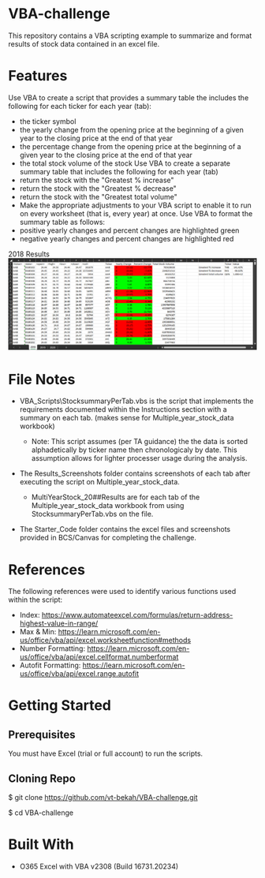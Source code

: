 # VBA-challenge
This repository contains a VBA scripting example to summarize and format results of stock data contained in an excel file.

# Features

Use VBA to create a script that provides a summary table the includes the following for each ticker for each year (tab):
   * the ticker symbol
   * the yearly change from the opening price at the beginning of a given year to the closing price at the end of that year
   * the percentage change from the opening price at the beginning of a given year to the closing price at the end of that year
   * the total stock volume of the stock
Use VBA to create a separate summary table that includes the following for each year (tab)
   * return the stock with the "Greatest % increase"
   * return the stock with the "Greatest % decrease"
   * return the stock with the "Greatest total volume"
   * Make the appropriate adjustments to your VBA script to enable it to run on every worksheet (that is, every year) at once.
Use VBA to format the summary table as follows:
   * positive yearly changes and percent changes are highlighted green
   * negative yearly changes and percent changes are highlighted red

2018 Results
![2018 tab](./Results_Screenshots/MultiYearStock_2018Results.png)

# File Notes
* VBA_Scripts\StocksummaryPerTab.vbs is the script that implements the requirements documented within the Instructions section with a summary on each tab. (makes sense for Multiple_year_stock_data workbook)
   * Note: This script assumes (per TA guidance) the the data is sorted alphadetically by ticker name then chronologicaly by date. This assumption allows for lighter processer usage during the analysis.
* The Results_Screenshots folder contains screenshots of each tab after executing the script on Multiple_year_stock_data.
   * MultiYearStock_20##Results are for each tab of the Multiple_year_stock_data workbook from using StocksummaryPerTab.vbs on the file. 

* The Starter_Code folder contains the excel files and screenshots provided in BCS/Canvas for completing the challenge.

# References
The following references were used to identify various functions used within the script:
 * Index: https://www.automateexcel.com/formulas/return-address-highest-value-in-range/
 * Max & Min: https://learn.microsoft.com/en-us/office/vba/api/excel.worksheetfunction#methods
 * Number Formatting: https://learn.microsoft.com/en-us/office/vba/api/excel.cellformat.numberformat
 * Autofit Formatting: https://learn.microsoft.com/en-us/office/vba/api/excel.range.autofit

# Getting Started

## Prerequisites
You must have Excel (trial or full account) to run the scripts.

## Cloning Repo
$ git clone https://github.com/vt-bekah/VBA-challenge.git

$ cd VBA-challenge

# Built With
* O365 Excel with VBA v2308 (Build 16731.20234)





